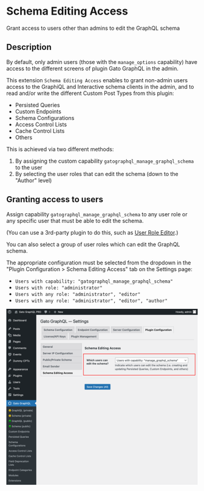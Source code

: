 # Schema Editing Access

Grant access to users other than admins to edit the GraphQL schema

## Description

By default, only admin users (those with the `manage_options` capability) have access to the different screens of plugin Gato GraphQL in the admin.

This extension `Schema Editing Access` enables to grant non-admin users access to the GraphiQL and Interactive schema clients in the admin, and to read and/or write the different Custom Post Types from this plugin:

- Persisted Queries
- Custom Endpoints
- Schema Configurations
- Access Control Lists
- Cache Control Lists
- Others

This is achieved via two different methods:

1. By assigning the custom capability `gatographql_manage_graphql_schema` to the user
2. By selecting the user roles that can edit the schema (down to the "Author" level)

## Granting access to users

Assign capability `gatographql_manage_graphql_schema` to any user role or any specific user that must be able to edit the schema.

(You can use a 3rd-party plugin to do this, such as [User Role Editor](https://wordpress.org/plugins/user-role-editor/).)

You can also select a group of user roles which can edit the GraphQL schema.

The appropriate configuration must be selected from the dropdown in the "Plugin Configuration > Schema Editing Access" tab on the Settings page:

- `Users with capability: "gatographql_manage_graphql_schema"`
- `Users with role: "administrator"`
- `Users with any role: "administrator", "editor"`
- `Users with any role: "administrator", "editor", "author"`

<div class="img-width-1024" markdown=1>

![Configuring the schema editing access in the Settings](../../images/settings-schema-editing-access.png "Configuring the schema editing access in the Settings")

</div>
